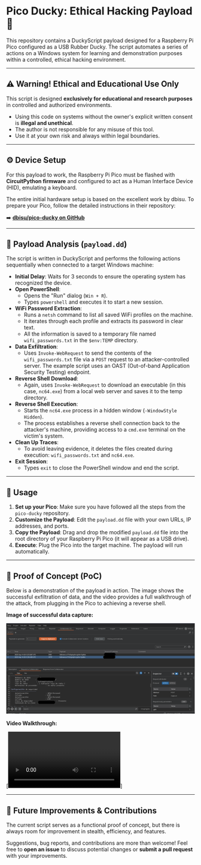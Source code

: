# Pico Ducky: Ethical Hacking Payload 🦆

This repository contains a DuckyScript payload designed for a Raspberry Pi Pico configured as a USB Rubber Ducky. The script automates a series of actions on a Windows system for learning and demonstration purposes within a controlled, ethical hacking environment.



---

## ⚠️ Warning! Ethical and Educational Use Only

This script is designed **exclusively for educational and research purposes** in controlled and authorized environments.

* Using this code on systems without the owner's explicit written consent is **illegal and unethical**.
* The author is not responsible for any misuse of this tool.
* Use it at your own risk and always within legal boundaries.

---

## ⚙️ Device Setup

For this payload to work, the Raspberry Pi Pico must be flashed with **CircuitPython firmware** and configured to act as a Human Interface Device (HID), emulating a keyboard.

The entire initial hardware setup is based on the excellent work by dbisu. To prepare your Pico, follow the detailed instructions in their repository:

➡️ **[dbisu/pico-ducky on GitHub](https://github.com/dbisu/pico-ducky)**

---

## 📜 Payload Analysis (`payload.dd`)

The script is written in DuckyScript and performs the following actions sequentially when connected to a target Windows machine:

* **Initial Delay**: Waits for 3 seconds to ensure the operating system has recognized the device.
* **Open PowerShell**:
    * Opens the "Run" dialog (`Win + R`).
    * Types `powershell` and executes it to start a new session.
* **WiFi Password Extraction**:
    * Runs a `netsh` command to list all saved WiFi profiles on the machine.
    * It iterates through each profile and extracts its password in clear text.
    * All the information is saved to a temporary file named `wifi_passwords.txt` in the `$env:TEMP` directory.
* **Data Exfiltration**:
    * Uses `Invoke-WebRequest` to send the contents of the `wifi_passwords.txt` file via a `POST` request to an attacker-controlled server. The example script uses an OAST (Out-of-band Application Security Testing) endpoint.
* **Reverse Shell Download**:
    * Again, uses `Invoke-WebRequest` to download an executable (in this case, `nc64.exe`) from a local web server and saves it to the temp directory.
* **Reverse Shell Execution**:
    * Starts the `nc64.exe` process in a hidden window (`-WindowStyle Hidden`).
    * The process establishes a reverse shell connection back to the attacker's machine, providing access to a `cmd.exe` terminal on the victim's system.
* **Clean Up Traces**:
    * To avoid leaving evidence, it deletes the files created during execution: `wifi_passwords.txt` and `nc64.exe`.
* **Exit Session**:
    * Types `exit` to close the PowerShell window and end the script.

---

## 🚀 Usage

1.  **Set up your Pico**: Make sure you have followed all the steps from the `pico-ducky` repository.
2.  **Customize the Payload**: Edit the `payload.dd` file with your own URLs, IP addresses, and ports.
3.  **Copy the Payload**: Drag and drop the modified `payload.dd` file into the root directory of your Raspberry Pi Pico (it will appear as a USB drive).
4.  **Execute**: Plug the Pico into the target machine. The payload will run automatically.


---

## 🎥 Proof of Concept (PoC)

Below is a demonstration of the payload in action. The image shows the successful exfiltration of data, and the video provides a full walkthrough of the attack, from plugging in the Pico to achieving a reverse shell.

**Image of successful data capture:**

![PoC Execution Screenshot](./assets/burp.png)

**Video Walkthrough:**

[![Link to PoC Video](./assets/new_video.mp4)]


---

## 🚧 Future Improvements & Contributions

The current script serves as a functional proof of concept, but there is always room for improvement in stealth, efficiency, and features.

Suggestions, bug reports, and contributions are more than welcome! Feel free to **open an issue** to discuss potential changes or **submit a pull request** with your improvements.
